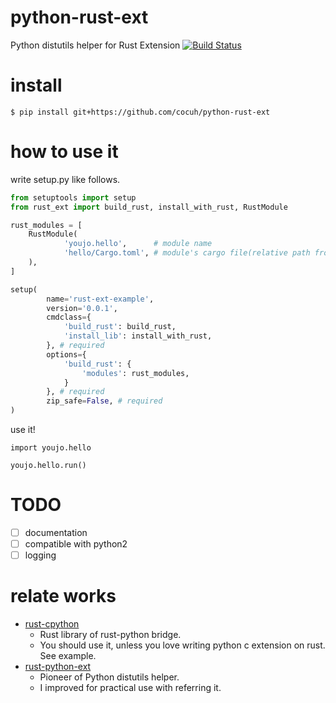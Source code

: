 # python-rust-ext
Python distutils helper for Rust Extension [![Build Status](https://travis-ci.org/cocuh/python-rust-ext.svg?branch=master)](https://travis-ci.org/cocuh/python-rust-ext)

# install
```
$ pip install git+https://github.com/cocuh/python-rust-ext
```

# how to use it
write setup.py like follows.

```python
from setuptools import setup
from rust_ext import build_rust, install_with_rust, RustModule

rust_modules = [
    RustModule(
            'youjo.hello',      # module name
            'hello/Cargo.toml', # module's cargo file(relative path from setup.py)
    ),
]

setup(
        name='rust-ext-example',
        version='0.0.1',
        cmdclass={
            'build_rust': build_rust,
            'install_lib': install_with_rust,
        }, # required
        options={
            'build_rust': {
                'modules': rust_modules,
            }
        }, # required
        zip_safe=False, # required
)
```

use it!

```
import youjo.hello

youjo.hello.run()
```


# TODO
- [ ] documentation
- [ ] compatible with python2
- [ ] logging

# relate works
- [rust-cpython](https://github.com/dgrunwald/rust-cpython)
    - Rust library of rust-python bridge.
    - You should use it, unless you love writing python c extension on rust. See example.
- [rust-python-ext](https://github.com/novocaine/rust-python-ext/)
    - Pioneer of Python distutils helper.
    - I improved for practical use with referring it.
